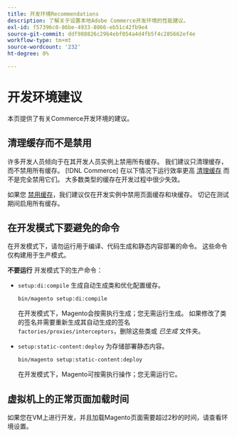 ```yaml
---
title: 开发环境Recommendations
description: 了解关于设置本地Adobe Commerce开发环境的性能建议。
exl-id: f57396c0-86be-4933-8066-eb51c42fb9e4
source-git-commit: ddf988826c29b4ebf054a4d4fb5f4c285662ef4e
workflow-type: tm+mt
source-wordcount: '232'
ht-degree: 0%

---
```


# 开发环境建议

本页提供了有关Commerce开发环境的建议。

## 清理缓存而不是禁用

许多开发人员倾向于在其开发人员实例上禁用所有缓存。 我们建议只清理缓存，而不禁用所有缓存。 [!DNL Commerce] 在以下情况下运行效率更高 [清理缓存](../configuration/cli/manage-cache.md#clean-and-flush-cache-types) 而不是完全禁用它们。 大多数类型的缓存在开发过程中很少失效。

如果您 [禁用缓存](../configuration/cli/manage-cache.md#enable-or-disable-cache-types)，我们建议仅在开发实例中禁用页面缓存和块缓存。 切记在测试期间启用所有缓存。

## 在开发模式下要避免的命令

在开发模式下，请勿运行用于编译、代码生成和静态内容部署的命令。 这些命令仅构建用于生产模式。

**不要运行** 开发模式下的生产命令：

* `setup:di:compile` 生成自动生成类和优化配置缓存。

  ```bash
  bin/magento setup:di:compile
  ```

  在开发模式下，Magento会按需执行生成；您无需运行生成。 如果修改了类的签名并需要重新生成其自动生成的签名 `factories/proxies/interceptors`，删除这些类或 _已生成_ 文件夹。

* `setup:static-content:deploy` 为存储部署静态内容。

  ```bash
  bin/magento setup:static-content:deploy
  ```

  在开发模式下，Magento可按需执行操作；您无需运行它。

## 虚拟机上的正常页面加载时间

如果您在VM上进行开发，并且加载Magento页面需要超过2秒的时间，请查看环境设置。
